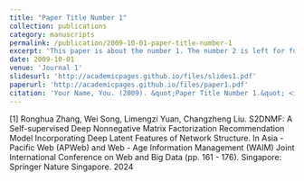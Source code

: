 ```yaml
---
title: "Paper Title Number 1"
collection: publications
category: manuscripts
permalink: /publication/2009-10-01-paper-title-number-1
excerpt: 'This paper is about the number 1. The number 2 is left for future work.'
date: 2009-10-01
venue: 'Journal 1'
slidesurl: 'http://academicpages.github.io/files/slides1.pdf'
paperurl: 'http://academicpages.github.io/files/paper1.pdf'
citation: 'Your Name, You. (2009). &quot;Paper Title Number 1.&quot; <i>Journal 1</i>. 1(1).'
---
```

[1] Ronghua Zhang, Wei Song, Limengzi Yuan, Changzheng Liu. S2DNMF: A Self-supervised Deep Nonnegative Matrix Factorization Recommendation Model Incorporating Deep Latent Features of Network Structure. In Asia - Pacific Web (APWeb) and Web - Age Information Management (WAIM) Joint International Conference on Web and Big Data (pp. 161 - 176). Singapore: Springer Nature Singapore. 2024
